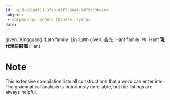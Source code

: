 ```yaml
---
id: uuid-c6184f11-3fab-4ff5-864f-5d75ec3ba4b4
subject: 
 - morphology, modern Chinese, syntax
date: 
---
```


given: Xingguang :Latn
family: Lin :Latn
given: 杏光 :Hant
family: 林 :Hant
**現代漢語辭海** :Hant
# Note
This extensive compilation lists all constructions that a word can enter into.  The grammatical analysis is notoriously unreliable, but the listings are always helpful.